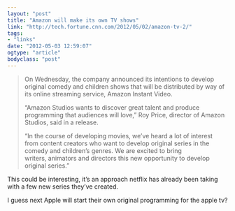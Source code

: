 ```yaml
---
layout: "post"
title: "Amazon will make its own TV shows"
link: "http://tech.fortune.cnn.com/2012/05/02/amazon-tv-2/"
tags: 
- "links"
date: "2012-05-03 12:59:07"
ogtype: "article"
bodyclass: "post"
---
```


> On Wednesday, the company announced its intentions to develop original comedy and children shows that will be distributed by way of its online streaming service, Amazon Instant Video.
> 
> “Amazon Studios wants to discover great talent and produce programming that audiences will love,” Roy Price, director of Amazon Studios, said in a release.
> 
> “In the course of developing movies, we’ve heard a lot of interest from content creators who want to develop original series in the comedy and children’s genres. We are excited to bring  
>  writers, animators and directors this new opportunity to develop original series.”

This could be interesting, it’s an approach netflix has already been taking with a few new series they’ve created.

I guess next Apple will start their own original programming for the apple tv?